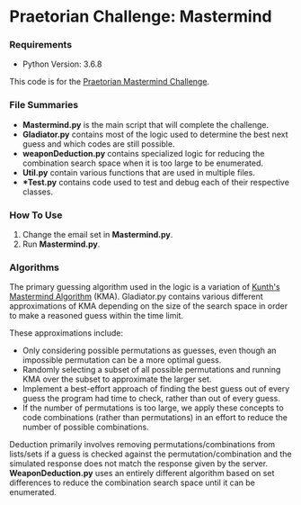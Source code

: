 # Praetorian Challenge: Mastermind

### Requirements
* Python Version: 3.6.8

This code is for the [Praetorian Mastermind Challenge](https://www.praetorian.com/challenges/mastermind).

### File Summaries
* __Mastermind.py__ is the main script that will complete the challenge.
* __Gladiator.py__ contains most of the logic used to determine the best next guess and which codes are still possible.
* __weaponDeduction.py__ contains specialized logic for reducing the combination search space when it is too large to be enumerated.
* __Util.py__ contain various functions that are used in multiple files.
* __*Test.py__ contains code used to test and debug each of their respective classes.

### How To Use
1. Change the email set in __Mastermind.py__.
1. Run __Mastermind.py__.

### Algorithms
The primary guessing algorithm used in the logic is a variation of [Kunth's Mastermind Algorithm](https://en.wikipedia.org/wiki/Mastermind_(board_game)#Worst_case:_Five-guess_algorithm) (KMA). 
Gladiator.py contains various different approximations of KMA depending on the size of the search space in order to make a reasoned guess within the time limit.

These approximations include:
* Only considering possible permutations as guesses, even though an impossible permutation can be a more optimal guess. 
* Randomly selecting a subset of all possible permutations and running KMA over the subset to approximate the larger set.
* Implement a best-effort approach of finding the best guess out of every guess the program had time to check, rather than out of every guess.
* If the number of permutations is too large, we apply these concepts to code combinations (rather than permutations) in an effort to reduce the number of possible combinations.

Deduction primarily involves removing permutations/combinations from lists/sets if a guess is checked against the permutation/combination and the simulated response does not match the response given by the server. 
__WeaponDeduction.py__ uses an entirely different algorithm based on set differences to reduce the combination search space until it can be enumerated.